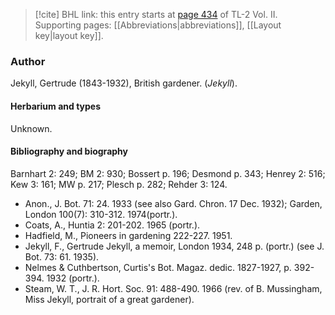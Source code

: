 > [!cite] BHL link: this entry starts at [page 434](https://www.biodiversitylibrary.org/item/103253#page/460/mode/1up) of TL-2 Vol. II.
> Supporting pages: [[Abbreviations|abbreviations]], [[Layout key|layout key]].

### Author

Jekyll, Gertrude (1843-1932), British gardener. (*Jekyll*).

#### Herbarium and types

Unknown.

#### Bibliography and biography

Barnhart 2: 249; BM 2: 930; Bossert p. 196; Desmond p. 343; Henrey 2: 516; Kew 3: 161; MW p. 217; Plesch p. 282; Rehder 3: 124.
- Anon., J. Bot. 71: 24. 1933 (see also Gard. Chron. 17 Dec. 1932); Garden, London 100(7): 310-312. 1974(portr.).
- Coats, A., Huntia 2: 201-202. 1965 (portr.).
- Hadfield, M., Pioneers in gardening 222-227. 1951.
- Jekyll, F., Gertrude Jekyll, a memoir, London 1934, 248 p. (portr.) (see J. Bot. 73: 61. 1935).
- Nelmes & Cuthbertson, Curtis's Bot. Magaz. dedic. 1827-1927, p. 392-394. 1932 (portr.).
- Steam, W. T., J. R. Hort. Soc. 91: 488-490. 1966 (rev. of B. Mussingham, Miss Jekyll, portrait of a great gardener).

